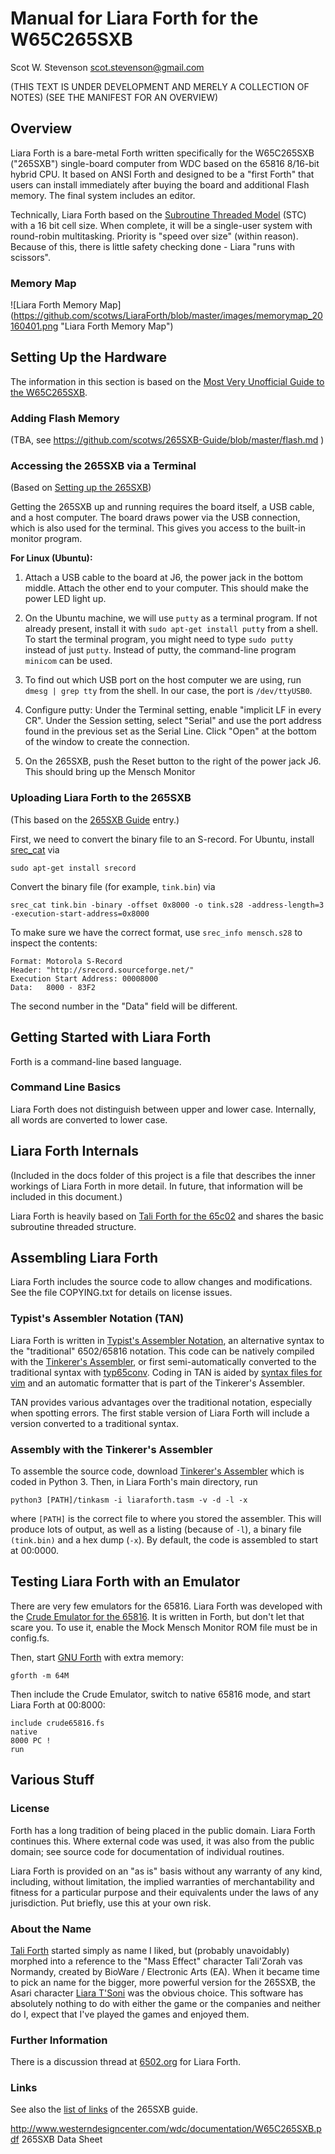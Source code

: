 # Manual for Liara Forth for the W65C265SXB

Scot W. Stevenson <scot.stevenson@gmail.com>

(THIS TEXT IS UNDER DEVELOPMENT AND MERELY A COLLECTION OF NOTES)
(SEE THE MANIFEST FOR AN OVERVIEW)

## Overview 

Liara Forth is a bare-metal Forth written specifically for the W65C265SXB
("265SXB") single-board computer from WDC based on the 65816 8/16-bit hybrid
CPU. It based on ANSI Forth and designed to be a "first Forth" that users can
install immediately after buying the board and additional Flash memory. The
final system includes an editor. 

Technically, Liara Forth based on the [Subroutine Threaded
Model](http://www.bradrodriguez.com/papers/moving1.htm) (STC) with a 16 bit cell
size. When complete, it will be a single-user system with round-robin
multitasking. Priority is "speed over size" (within reason). Because of this,
there is little safety checking done - Liara "runs with scissors". 

### Memory Map

![Liara Forth Memory Map]
(https://github.com/scotws/LiaraForth/blob/master/images/memorymap_20160401.png
"Liara Forth Memory Map")


## Setting Up the Hardware

The information in this section is based on the [Most Very Unofficial Guide to
the W65C265SXB](https://github.com/scotws/265SXB-Guide). 

### Adding Flash Memory

(TBA, see https://github.com/scotws/265SXB-Guide/blob/master/flash.md )


### Accessing the 265SXB via a Terminal

(Based on [Setting up the
265SXB](https://github.com/scotws/265SXB-Guide/blob/master/setup.md))

Getting the 265SXB up and running requires the board itself, a USB cable, and a
host computer. The board draws power via the USB connection, which is also used
for the terminal. This gives you access to the built-in monitor program.

**For Linux (Ubuntu):**

1. Attach a USB cable to the board at J6, the power jack in the bottom middle.
Attach the other end to your computer. This should make the power LED light up.

2. On the Ubuntu machine, we will use `putty` as a terminal program. If not
   already present, install it with `sudo apt-get install putty` from a shell.
   To start the terminal program, you might need to type `sudo putty` instead of
   just `putty`. Instead of putty, the command-line program `minicom` can be
   used. 

3. To find out which USB port on the host computer we are using, run `dmesg |
   grep tty` from the shell. In our case, the port is `/dev/ttyUSB0`.

4. Configure putty: Under the Terminal setting, enable "implicit LF in every
   CR". Under the Session setting, select "Serial" and use the port address
   found in the previous set as the Serial Line. Click "Open" at the bottom of
   the window to create the connection.

5. On the 265SXB, push the Reset button to the right of the power jack J6. This
   should bring up the Mensch Monitor


### Uploading Liara Forth to the 265SXB

(This based on the [265SXB
Guide](https://github.com/scotws/265SXB-Guide/blob/master/entering_code.md)
entry.)

First, we need to convert the binary file to an S-record. For Ubuntu, install
[srec_cat](http://srecord.sourceforge.net/man/man1/srec_examples.html) via
```
sudo apt-get install srecord
```

Convert the binary file (for example, ```tink.bin```) via
```
srec_cat tink.bin -binary -offset 0x8000 -o tink.s28 -address-length=3
-execution-start-address=0x8000
```
To make sure we have the correct format, use ```srec_info mensch.s28``` to
inspect the contents:
```
Format: Motorola S-Record
Header: "http://srecord.sourceforge.net/"
Execution Start Address: 00008000
Data:   8000 - 83F2
```
The second number in the "Data" field will be different. 



## Getting Started with Liara Forth

Forth is a command-line based language. 

### Command Line Basics

Liara Forth does not distinguish between upper and lower case. Internally, all
words are converted to lower case.

## Liara Forth Internals

(Included in the docs folder of this project is a file that describes the inner
workings of Liara Forth in more detail. In future, that information will be
included in this document.)

Liara Forth is heavily based on [Tali Forth for the
65c02](https://github.com/scotws/TaliForth) and shares the basic subroutine
threaded structure. 


## Assembling Liara Forth

Liara Forth includes the source code to allow changes and modifications. See the
file COPYING.txt for details on license issues.

### Typist's Assembler Notation (TAN)

Liara Forth is written in [Typist's Assembler
Notation](https://docs.google.com/document/d/16Sv3Y-3rHPXyxT1J3zLBVq4reSPYtY2G6OSojNTm4SQ/),
an alternative syntax to the "traditional" 6502/65816 notation. This code 
can be natively compiled with the [Tinkerer's
Assembler](https://github.com/scotws/tinkasm), or first semi-automatically
converted to the traditional syntax with
[typ65conv](https://github.com/scotws/type65conv). Coding in TAN is aided by
[syntax files for vim](https://github.com/scotws/Typist-VIM-Syntax) and an
automatic formatter that is part of the Tinkerer's Assembler. 

TAN provides various advantages over the traditional notation, especially when
spotting errors. The first stable version of Liara Forth will include a version
converted to a traditional syntax.

### Assembly with the Tinkerer's Assembler

To assemble the source code, download [Tinkerer's
Assembler](https://github.com/scotws/tinkasm) which is coded in Python 3. Then,
in Liara Forth's main directory, run

```
python3 [PATH]/tinkasm -i liaraforth.tasm -v -d -l -x
```

where `[PATH]` is the correct file to where you stored the assembler. This will
produce lots of output, as well as a listing (because of `-l`), a binary file
`(tink.bin)` and a hex dump (`-x`). By default, the code is assembled to start
at 00:0000. 


## Testing Liara Forth with an Emulator

There are very few emulators for the 65816. Liara Forth was developed with
the [Crude Emulator for the 65816](https://github.com/scotws/crude65816).
It is written in Forth, but don't let that scare you. To use it, enable the
Mock Mensch Monitor ROM file must be in config.fs. 

Then, start [GNU Forth](https://www.gnu.org/software/gforth/) with extra 
memory:

```
gforth -m 64M
```
Then include the Crude Emulator, switch to native 65816 mode, and start Liara
Forth at 00:8000:

```
include crude65816.fs
native
8000 PC !
run
```

## Various Stuff


### License

Forth has a long tradition of being placed in the public domain. Liara Forth 
continues this. Where external code was used, it was also from the
public domain; see source code for documentation of individual routines. 

Liara Forth is provided on an "as is" basis without any warranty of any kind,
including, without limitation, the implied warranties of merchantability and
fitness for a particular purpose and their equivalents under the laws of any
jurisdiction. Put briefly, use this at your own risk.  


### About the Name

[Tali Forth](https://github.com/scotws/TaliForth) started simply as name I
liked, but (probably unavoidably) morphed into a reference to the "Mass Effect"
character Tali'Zorah vas Normandy, created by BioWare / Electronic Arts (EA).
When it became time to pick an name for the bigger, more powerful version for
the 265SXB, the Asari character [Liara
T'Soni](http://masseffect.wikia.com/wiki/Liara_T'Soni) was the obvious choice.
This software has absolutely nothing to do with either the game or the companies
and neither do I, expect that I've played the games and enjoyed them.

### Further Information

There is a discussion thread at
[6502.org](http://forum.6502.org/viewtopic.php?f=9&t=3649) for Liara Forth.


### Links

See also the [list of
links](https://github.com/scotws/265SXB-Guide/blob/master/links.md) of the 
265SXB guide.

http://www.westerndesigncenter.com/wdc/documentation/W65C265SXB.pdf
265SXB Data Sheet
